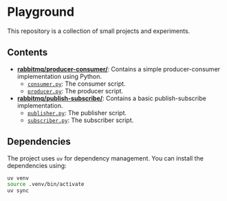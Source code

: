 # Playground

This repository is a collection of small projects and experiments.

## Contents

*   **[rabbitmq/producer-consumer/](./rabbitmq/producer-consumer/)**: Contains a simple producer-consumer implementation using Python.
    *   [`consumer.py`](./rabbitmq/producer-consumer/consumer.py): The consumer script.
    *   [`producer.py`](./rabbitmq/producer-consumer/producer.py): The producer script.
*   **[rabbitmq/publish-subscribe/](./rabbitmq/publish-subscribe/)**: Contains a basic publish-subscribe implementation.
    *   [`publisher.py`](./rabbitmq/publish-subscribe/publisher.py): The publisher script.
    *   [`subscriber.py`](./rabbitmq/publish-subscribe/subscriber.py): The subscriber script.

## Dependencies

The project uses `uv` for dependency management.  You can install the dependencies using:

```bash
uv venv
source .venv/bin/activate
uv sync
```